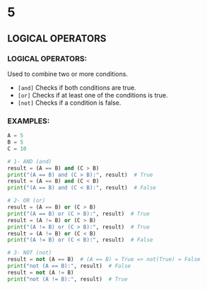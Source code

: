 # 5

## LOGICAL OPERATORS

### LOGICAL OPERATORS:

Used to combine two or more conditions.

- `[and]` Checks if both conditions are true.
- `[or]` Checks if at least one of the conditions is true.
- `[not]` Checks if a condition is false.

### EXAMPLES:

```python
A = 5
B = 5
C = 10

# 1- AND (and)
result = (A == B) and (C > B)
print("(A == B) and (C > B):", result)  # True
result = (A == B) and (C < B)
print("(A == B) and (C < B):", result)  # False

# 2- OR (or)
result = (A == B) or (C > B)
print("(A == B) or (C > B):", result)  # True
result = (A != B) or (C > B)
print("(A != B) or (C > B):", result)  # True
result = (A != B) or (C < B)
print("(A != B) or (C < B):", result)  # False

# 3- NOT (not)
result = not (A == B)  # (A == B) = True => not(True) = False
print("not (A == B):", result)  # False
result = not (A != B)
print("not (A != B):", result)  # True

```